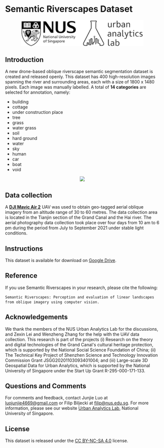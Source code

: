 # Semantic Riverscapes Dataset

<div align=center>
<img src="https://github.com/ualsg/semantic-riverscapes-dataset/blob/main/logo.png" width="400px">
</div>

## Introduction
A new drone-based oblique riverscape semantic segmentation dataset is created and released openly. 
This dataset has 400 high-resolution images spanning the river and surrounding areas, each with a size of 1800 x 1480 pixels.
Each image was manually labelled. 
A total of **14 categories** are selected for annotation, namely: 
* building
* cottage
* under construction place
* tree
* grass
* water grass
* soil
* hard ground
* water
* sky
* human
* car
* boat
* void

<!-- ![Segmentation_results](https://github.com/ualsg/semantic-riverscapes-dataset/blob/main/Segmentation_results.jpg) -->
<div align=center>
<img src="https://github.com/ualsg/semantic-riverscapes-dataset/blob/main/Segmentation_results.jpg" width="600px">
</div>


## Data collection
A **[DJI Mavic Air 2](https://www.dji.com/sg/mavic-air-2?site=brandsite&from=nav)** UAV was used to obtain geo-tagged aerial oblique imagery from an altitude range of 30 to 60 metres.
The data collection area is located in the Tianjin section of the Grand Canal and the Hai river.
The aerial photography data collection took place over four days from 10 am to 6 pm during the period from July to September 2021 under stable light conditions. 


## Instructions
This dataset is available for download on [Google Drive](https://drive.google.com/file/d/1gzTm4P3UFSKJ-v4g4Br2vuTQwSQRRYWC/view?usp=sharing).


## Reference
If you use Semantic Riverscapes in your research, please cite the following:
```
Semantic Riverscapes: Perception and evaluation of linear landscapes from oblique imagery using computer vision.
```

## Acknowledgements
We thank the members of the NUS Urban Analytics Lab for the discussions, and Zexin Lei and Wenzheng Zhang for the help with the UAV data collection.
This research is part of the projects 
(i) Research on the theory and digital technologies of the Grand Canal's cultural heritage protection, which is supported by the National Social Science Foundation of China; 
(ii) The Technical Key Project of Shenzhen Science and Technology Innovation Commission Grant JSGG20201103093401004; 
and (iii) Large-scale 3D Geospatial Data for Urban Analytics, which is supported by the National University of Singapore under the Start Up Grant R-295-000-171-133.

## Questions and Comments
For comments and feedback, contact Junjie Luo at luojunjie4669@gmail.com or Filip Biljecki at filip@nus.edu.sg.
For more information, please see our website [Urban Analytics Lab](https://ual.sg/), National University of Singapore.

## License
This dataset is released under the [CC BY-NC-SA 4.0](https://creativecommons.org/licenses/by-nc-sa/4.0/) license.
